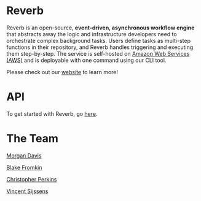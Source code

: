 # Reverb

Reverb is an open-source, **event-driven, asynchronous workflow engine** that abstracts away the logic and infrastructure developers need to orchestrate complex background tasks. Users define tasks as multi-step functions in their repository, and Reverb handles triggering and executing them step-by-step. The service is self-hosted on [Amazon Web Services (AWS)](https://aws.amazon.com/) and is deployable with one command using our CLI tool.

Please check out our [website](https://reverb-app.github.io) to learn more!

# API

To get started with Reverb, go [here](https://github.com/reverb-app/reverb).

# The Team

[Morgan Davis]()

[Blake Fromkin]()

[Christopher Perkins]()

[Vincent Sijssens]()
